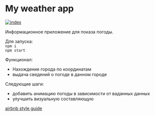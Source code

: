 # My weather app

[![index](1 "index")](./web-app-weather/public/pic_index.jpg)

Информационное приложение для показа погоды.

Для запуска: <br>
`npm i` <br>
`npm start`

Функционал:

* Нахождение города по координатам
* выдача сведений о погоде в данном городе

Следующие шаги:

* добавить анимацию погоды в зависимости от ваданных данных
* улучшить визуальную составляющую

[airbnb style guide](https://github.com/airbnb/javascript "airbnb style guide")

